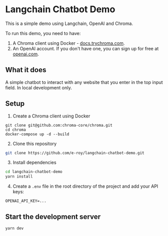 # Langchain Chatbot Demo

This is a simple demo using Langchain, OpenAI and Chroma.

To run this demo, you need to have:

1. A Chroma client using Docker - [docs.trychroma.com](https://docs.trychroma.com/).
2. An OpenAI account. If you don't have one, you can sign up for free at [openai.com](https://www.openai.com).

## What it does

A simple chatbot to interact with any website that you enter in the top input field. In local development only.

## Setup

1. Create a Chroma client using Docker

```
git clone git@github.com:chroma-core/chroma.git
cd chroma
docker-compose up -d --build
```

2. Clone this repository

```bash
git clone https://github.com/e-roy/langchain-chatbot-demo.git
```

3. Install dependencies

```bash
cd langchain-chatbot-demo
yarn install
```

4. Create a `.env` file in the root directory of the project and add your API keys:

```
OPENAI_API_KEY=...
```

## Start the development server

```bash
yarn dev
```
